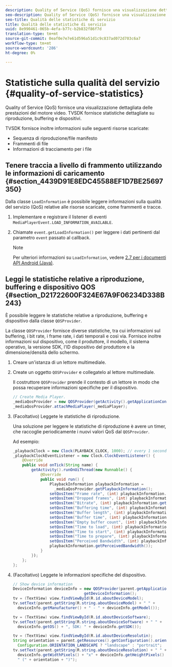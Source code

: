 ```yaml
---
description: Quality of Service (QoS) fornisce una visualizzazione dettagliata delle prestazioni del motore video. TVSDK fornisce statistiche dettagliate su riproduzione, buffering e dispositivi.
seo-description: Quality of Service (QoS) fornisce una visualizzazione dettagliata delle prestazioni del motore video. TVSDK fornisce statistiche dettagliate su riproduzione, buffering e dispositivi.
seo-title: Qualità delle statistiche di servizio
title: Qualità delle statistiche di servizio
uuid: 8e990461-065b-4efa-b77c-b2b832f86f7d
translation-type: tm+mt
source-git-commit: 0eaf0e7e7e61d596a51d1c9c837ad072d703c6a7
workflow-type: tm+mt
source-wordcount: '286'
ht-degree: 0%

---
```



# Statistiche sulla qualità del servizio {#quality-of-service-statistics}

Quality of Service (QoS) fornisce una visualizzazione dettagliata delle prestazioni del motore video. TVSDK fornisce statistiche dettagliate su riproduzione, buffering e dispositivi.

TVSDK fornisce inoltre informazioni sulle seguenti risorse scaricate:

* Sequenza di riproduzione/file manifesto
* Frammenti di file
* Informazioni di tracciamento per i file

## Tenere traccia a livello di frammento utilizzando le informazioni di caricamento {#section_4439D91E8EDC45588EF1D7BE25697350}

Dalla classe `LoadInformation` è possibile leggere informazioni sulla qualità del servizio (QoS) relative alle risorse scaricate, come frammenti e tracce.

1. Implementare e registrare il listener di eventi `MediaPlayerEvent.LOAD_INFORMATION_AVAILABLE`.
1. Chiamate `event.getLoadInformation()` per leggere i dati pertinenti dal parametro `event` passato al callback.

   >[!NOTE]
   >
   >Per ulteriori informazioni su `LoadInformation`, vedere [2.7 per i documenti API Android (Java)](https://help.adobe.com/en_US/primetime/api/psdk/javadoc_2.7/index.html).

## Leggi le statistiche relative a riproduzione, buffering e dispositivo QOS {#section_D21722600F324E67A9F06234D338B243}

È possibile leggere le statistiche relative a riproduzione, buffering e dispositivo dalla classe `QOSProvider`.

La classe `QOSProvider` fornisce diverse statistiche, tra cui informazioni sul buffering, i bit rate, i frame rate, i dati temporali e così via. Fornisce inoltre informazioni sul dispositivo, come il produttore, il modello, il sistema operativo, la versione SDK, l&#39;ID dispositivo del produttore e la dimensione/densità dello schermo.

1. Creare un&#39;istanza di un lettore multimediale.
1. Create un oggetto `QOSProvider` e collegatelo al lettore multimediale.

   Il costruttore `QOSProvider` prende il contesto di un lettore in modo che possa recuperare informazioni specifiche per il dispositivo.

   ```java
   // Create Media Player. 
   _mediaQosProvider = new QOSProvider(getActivity().getApplicationContext()); 
   _mediaQosProvider.attachMediaPlayer(_mediaPlayer);
   ```

1. (Facoltativo) Leggete le statistiche di riproduzione.

   Una soluzione per leggere le statistiche di riproduzione è avere un timer, che raccoglie periodicamente i nuovi valori QoS dal `QOSProvider`.

   Ad esempio:

   ```java
   _playbackClock = new Clock(PLAYBACK_CLOCK, 1000); // every 1 second 
   _playbackClockEventListener = new Clock.ClockEventListener() { 
       @Override 
       public void onTick(String name) { 
           getActivity().runOnUiThread(new Runnable() { 
               @Override 
               public void run() { 
                   PlaybackInformation playbackInformation =  
                     _mediaQosProvider.getPlaybackInformation();  
                   setQosItem("Frame rate", (int) playbackInformation.getFrameRate());  
                   setQosItem("Dropped frames", (int) playbackInformation.getDroppedFrameCount()); 
                   setQosItem("Bitrate", (int) playbackInformation.getBitrate()); 
                   setQosItem("Buffering time", (int) playbackInformation.getBufferingTime());  
                   setQosItem("Buffer length", (int) playbackInformation.getBufferLength());  
                   setQosItem("Buffer time", (int) playbackInformation.getBufferTime());  
                   setQosItem("Empty buffer count", (int) playbackInformation.getEmptyBufferCount());  
                   setQosItem("Time to load", (int) playbackInformation.getTimeToLoad());  
                   setQosItem("Time to start", (int) playbackInformation.getTimeToStart()); 
                   setQosItem("Time to prepare", (int) playbackInformation.getTimeToPrepare()); 
                   setQosItem("Perceived Bandwidth", (int) playbackInformation.getPerceivedBandwidth());   
                   playbackInformation.getPerceivedBandwidth()); 
               } 
           }); 
       }; 
   }; 
   ```

1. (Facoltativo) Leggete le informazioni specifiche del dispositivo.

   ```java
   // Show device information 
   DeviceInformation deviceInfo = new QOSProvider(parent.getApplicationContext()). 
                                  getDeviceInformation(); 
   tv = (TextView) view.findViewById(R.id.aboutDeviceModel); 
   tv.setText(parent.getString(R.string.aboutDeviceModel) + " " +  
     deviceInfo.getManufacturer() + " - " + deviceInfo.getModel()); 
   
   tv = (TextView) view.findViewById(R.id.aboutDeviceSoftware); 
   tv.setText(parent.getString(R.string.aboutDeviceSoftware) + " " +  
     deviceInfo.getOS() + ", SDK: " + deviceInfo.getSDK()); 
   
   tv = (TextView) view.findViewById(R.id.aboutDeviceResolutin); 
   String orientation = parent.getResources().getConfiguration().orientation ==  
     Configuration.ORIENTATION_LANDSCAPE ? "landscape" : "portrait"; 
   tv.setText(parent.getString(R.string.aboutDeviceResolution) + " " +  
     deviceInfo.getWidthPixels() + "x" + deviceInfo.getHeightPixels() +  
     " (" + orientation + ")"); 
   ```

